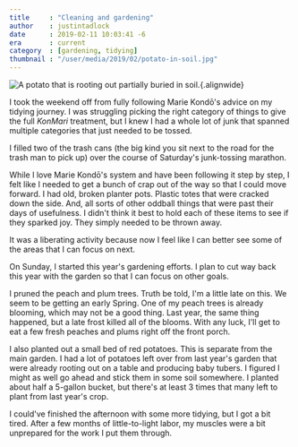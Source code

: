 ```yaml
---
title     : "Cleaning and gardening"
author    : justintadlock
date      : 2019-02-11 10:03:41 -6
era       : current
category  : [gardening, tidying]
thumbnail : "/user/media/2019/02/potato-in-soil.jpg"
---
```


![A potato that is rooting out partially buried in soil.](http://justintadlock.com/user/media/2019/02/potato-in-soil.jpg){.alignwide}

I took the weekend off from fully following Marie Kondō's advice on my tidying journey.  I was struggling picking the right category of things to give the full _KonMari_ treatment, but I knew I had a whole lot of junk that spanned multiple categories that just needed to be tossed.

I filled two of the trash cans (the big kind you sit next to the road for the trash man to pick up) over the course of Saturday's junk-tossing marathon.

While I love Marie Kondō's system and have been following it step by step, I felt like I needed to get a bunch of crap out of the way so that I could move forward.  I had old, broken planter pots.  Plastic totes that were cracked down the side.  And, all sorts of other oddball things that were past their days of usefulness.  I didn't think it best to hold each of these items to see if they sparked joy.  They simply needed to be thrown away.

It was a liberating activity because now I feel like I can better see some of the areas that I can focus on next.

On Sunday, I started this year's gardening efforts.  I plan to cut way back this year with the garden so that I can focus on other goals.

I pruned the peach and plum trees.  Truth be told, I'm a little late on this.  We seem to be getting an early Spring.  One of my peach trees is already blooming, which may not be a good thing.  Last year, the same thing happened, but a late frost killed all of the blooms.  With any luck, I'll get to eat a few fresh peaches and plums right off the front porch.

I also planted out a small bed of red potatoes.  This is separate from the main garden.  I had a lot of potatoes left over from last year's garden that were already rooting out on a table and producing baby tubers.  I figured I might as well go ahead and stick them in some soil somewhere.  I planted about half a 5-gallon bucket, but there's at least 3 times that many left to plant from last year's crop.

I could've finished the afternoon with some more tidying, but I got a bit tired.  After a few months of little-to-light labor, my muscles were a bit unprepared for the work I put them through.

